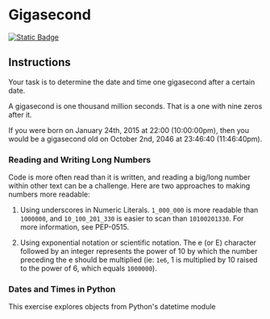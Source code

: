 # Gigasecond
[![Static Badge](https://img.shields.io/badge/Link-To%20Exercise-blue)](https://exercism.org/tracks/python/exercises/gigasecond)

## Instructions

Your task is to determine the date and time one gigasecond after a certain date.

A gigasecond is one thousand million seconds. That is a one with nine zeros 
after it.

If you were born on January 24th, 2015 at 22:00 (10:00:00pm), then you would be 
a gigasecond old on October 2nd, 2046 at 23:46:40 (11:46:40pm).

### Reading and Writing Long Numbers

Code is more often read than it is written, and reading a big/long number 
within other text can be a challenge. Here are two approaches to making numbers 
more readable:

1. Using underscores in Numeric Literals. `1_000_000` is more readable than 
`1000000`, and `10_100_201_330` is easier to scan than `10100201330`. For more 
information, see PEP-0515.

2. Using exponential notation or scientific notation. The e (or E) character 
followed by an integer represents the power of 10 by which the number preceding 
the e should be multiplied (ie: `1e6`, 1 is multiplied by 10 raised to the 
power of 6, which equals `1000000`).

### Dates and Times in Python

This exercise explores objects from Python's datetime module